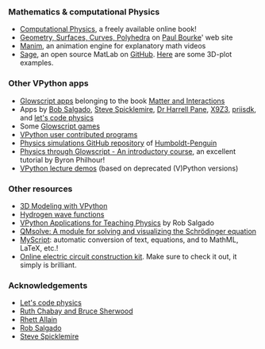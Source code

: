 ### Mathematics &amp; computational Physics

- [Computational Physics](https://github.com/rubinhlandau/CompPhysicsNotebooks/blob/master/CP01.ipynb),
  a freely available online book!
- [Geometry, Surfaces, Curves, Polyhedra](https://paulbourke.net/geometry/) on 
  [Paul Bourke](https://paulbourke.net/geometry/)&apos; web site
- [Manim](https://github.com/3b1b/manim), an animation engine for explanatory math videos
- [Sage](https://doc.sagemath.org/html/en/index.html), an open source MatLab
  on [GitHub](https://doc.sagemath.org/html/en/index.html).
  [Here](https://doc.sagemath.org/html/en/reference/plot3d/sage/plot/plot3d/parametric_plot3d.html) 
  are some 3D-plot examples.

### Other VPython apps

- [Glowscript apps](https://www.glowscript.org/#/user/matterandinteractions/folder/matterandinteractions/) belonging to the book [Matter and Interactions](https://matterandinteractions.org/)
- Apps by [Bob Salgado](https://www.glowscript.org/#/user/Rob_Salgado/folder/My_Programs/), 
  [Steve Spicklemire](https://www.glowscript.org/#/user/spicklemire/), [Dr Harrell Pane](https://www.glowscript.org/#/user/dr.harrell.pane/), [X9Z3](https://glowscript.org/#/user/X9Z3/folder/X9Z3Publications/), [priisdk](https://glowscript.org/#/user/priisdk/), 
  and [let&apos;s code physics](https://www.glowscript.org/#/user/wlane)
- Some [Glowscript games](https://glowscript.org/#/user/Guhan/folder/MyPrograms/) 
- [VPython user contributed programs](https://vpython.org/contents/contributed.html)
- [Physics simulations GitHub repository](https://github.com/Humboldt-Penguin/Physics_Simulations) of [Humboldt-Penguin](https://github.com/Humboldt-Penguin/)
- [Physics through Glowscript - An introductory course](https://bphilhour.trinket.io/physics-through-glowscript-an-introductory-course), an excellent tutorial by Byron Philhour!
- [VPython lecture demos](https://lectdemo.github.io/virtual/index.html) (based on deprecated (V)Python versions)

### Other resources

- [3D Modeling with VPython](https://rsehosting.reading.ac.uk/courses/py3d-basic/)
- [Hydrogen wave functions](https://github.com/ssebastianmag/hydrogen-wavefunctions)
- [VPython Applications for Teaching Physics](https://www.visualrelativity.com/vpython/) by Rob Salgado
- [QMsolve: A module for solving and visualizing the Schrödinger equation](https://github.com/quantum-visualizations/qmsolve)
- [MyScript](https://webdemo.myscript.com/): automatic conversion of text, equations, and to MathML, LaTeX, etc.!
- [Online electric circuit construction kit](https://phet.colorado.edu/sims/html/circuit-construction-kit-ac/latest/circuit-construction-kit-ac_all.html).
  Make sure to check it out, it simply is brilliant.

### Acknowledgements

- [Let&apos;s code physics](https://www.youtube.com/@LetsCodePhysics)
- [Ruth Chabay and Bruce Sherwood](https://www.aapt.org/aboutaapt/Chabay_Sherwood_2014-Halliday-Resnick-Award.cfm)
- [Rhett Allain](https://en.wikipedia.org/wiki/Rhett_Allain)
- [Rob Salgado](https://www.linkedin.com/in/robertobsalgado)
- [Steve Spicklemire](https://github.com/sspickle)
